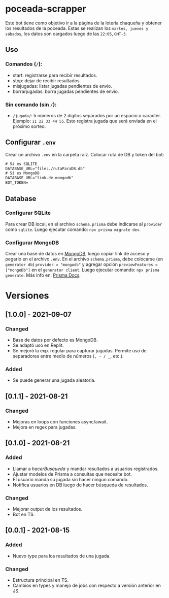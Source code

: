 # poceada-scrapper

Este bot tiene como objetivo ir a la página de la lotería chaqueña y obtener los resultados de la poceada. Estas se realizan los `martes, jueves y sábados`, los datos son cargados luego de las `22:05`, `GMT-3`.

## Uso

### Comandos (`/`):
- start: registrarse para recibir resultados.
- stop: dejar de recibir resultados.
- misjugadas: listar jugadas pendientes de envío.
- borrarjugadas: borra jugadas pendientes de envío.

### Sin comando (sin `/`):
- `/jugada/`: 5 números de 2 dígitos separados por un espacio o caracter. Ejemplo: `11 22 33 44 55`. Esto registra jugada que será enviada en el próximo sorteo.

## Configurar `.env`

Crear un archivo `.env` en la carpeta raíz. Colocar ruta de DB y token del bot:

```txt
# Si es SQLITE
DATABASE_URL="file:./rutaParaDB.db"
# Si es MongoDB
DATABASE_URL="link.de.mongodb"
BOT_TOKEN=
```

## Database

### Configurar SQLite

Para crear DB local, en el archivo `schema.prisma` debe indicarse al `provider` como `sqlite`. Luego ejecutar comando: `npx prisma migrate dev`. 

### Configurar MongoDB

Crear una base de datos en [MongoDB](https://www.mongodb.com/), luego copiar link de acceso y pegarlo en el archivo `.env`. En el archivo `schema.prisma`, debe colocarse (en `generator db`) `provider = "mongodb"` y agregar opción `previewFeatures = ["mongoDb"]` en el `generator client`. Luego ejecutar comando: `npx prisma generate`. Más info en: [Prisma Docs](https://www.prisma.io/docs/getting-started/setup-prisma/start-from-scratch/mongodb-typescript-mongodb).

# Versiones

## [1.0.0] - 2021-09-07
### Changed
- Base de datos por defecto es MongoDB.
- Se adaptó usó en Replit.
- Se mejoró la exp. regular para capturar jugadas. Permite uso de separadores entre medio de números (`, - / _`, etc.).
### Added
- Se puede generar una jugada aleatoria.

## [0.1.1] - 2021-08-21
### Changed
- Mejoras en loops con funciones async/await.
- Mejora en regex para jugadas.

## [0.1.0] - 2021-08-21
### Added
- Llamar a _hacerBusqueda_ y mandar resultados a usuarios registrados.
- Ajustar modelos de Prisma a consultas que necesite bot.
- El usuario manda su jugada sin hacer ningun comando.
- Notifica usuarios en DB luego de hacer búsqueda de resultados.
### Changed
- Mejorar output de los resultados.
- Bot en TS.

## [0.0.1] - 2021-08-15

### Added
- Nuevo type para los resultados de una jugada.
### Changed
- Estructura principal en TS.
- Cambios en types y manejo de jobs con respecto a versión anterior en JS. 
